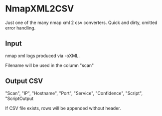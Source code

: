 # NmapXML2CSV

Just one of the many nmap xml 2 csv converters.
Quick and dirty, omitted error handling.

## Input

nmap xml logs produced via -oXML.

Filename will be used in the column "scan"

## Output CSV

"Scan", "IP", "Hostname", "Port", "Service", "Confidence", "Script", "ScriptOutput

If CSV file exists, rows will be appended without header.
